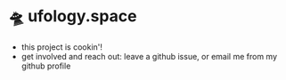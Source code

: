 
# 🛸 ufology.space

- this project is cookin'!
- get involved and reach out: leave a github issue, or email me from my github profile
